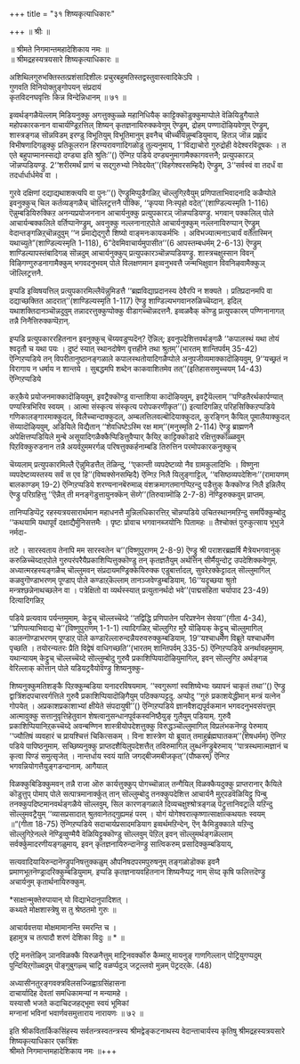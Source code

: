 +++
title = "३१ शिष्यकृत्याधिकारः"

+++
॥ श्रीः ॥  

॥ श्रीमते निगमान्तमहादेशिकाय नमः ॥  
॥ श्रीमद्रहस्यत्रयसारे शिष्यकृत्याधिकारः ॥  

अशिथिलगुरुभक्तिस्तत्प्रशंसादिशीलः प्रचुरबहुमतिस्तद्वस्तुवास्त्वादिकेऽपि ।   
गुणवति विनियोक्तुङ्गोपयन् संप्रदायं   
कृतविदनघवृत्तिः किन्न विन्देन्निधानम् ॥ ७१ ॥

इव्वर्थङ्गळैयॆल्लाम् मिडियनुक्कु अगत्तुक्कुळ्ळे महानिधियैक् काट्टिक्कॊडुक्कुमाप्पोले वॆळियिडुगैयाले महोपकारकनान वाचार्यण्ड्रिऱत्तिल् शिष्यन् कृतज्ञनायिरुक्कवेणुम् ऎण्ड्रुम्, द्रोहम् पण्णादॊऴियवेणुम् ऎण्ड्रुम्, शास्त्रङ्गळ् सॊन्नविडम् इरण्डु विभूतियुम् विभूतिमानुम् इवनैच् चीच्चीयॆन्नुम्बडियुमाय्, हितञ् जॊन्न प्रह्लाद विभीषणादिगळुक्कु प्रतिकूलरान हिरण्यरावणादिगळोडु तुल्यनुमाय्, 1‘‘विद्याचोरो गुरुद्रोही वेदेश्वरविदूषकः । त एते बहुपाप्मानस्सद्यो दण्ड्या इति श्रुतिः’’() ऎन्गिऱ पडिये दण्ड्यनुमागामैक्कागवत्तनै; प्रत्युपकारञ् जॊन्नप्पडियण्ड्रु. 2‘‘शरीरमर्थं प्राणं च सद्गुरुभ्यो निवेदयेत्’’(विहगेश्वरसम्हिदै) ऎण्ड्रुम्, 3‘‘सर्वस्वं वा तदर्धं वा तदर्धार्धार्धमेव वा ।

गुरवे दक्षिणां दद्याद्यथाशक्त्यपि वा पुनः’’() ऎण्ड्रुमिप्पुडैगळिऱ्‌ चॊल्लुगिऱवैयुम् प्रणिपाताभिवादनादि कळैप्पोले इवनुक्कुच् चिल कर्तव्यङ्गळैच् चॊल्लिट्रत्तनै पोक्कि, ‘‘कृपया निःस्पृहो वदेत्’’(शाण्डिल्यस्मृति 1-116) ऎन्नुम्बडियिरुक्किऱ अनन्यप्रयोजननान आचार्यनुक्कु प्रत्युपकारञ् जॊन्नप्पडियण्ड्रु. भगवान् पक्कलिल् पोले आचार्यन्बक्कलिले वर्तिप्पानॆण्ड्रुम्, अवनुक्कु नल्लनानाऱ्‌पोले आचार्यनुक्कुम् नल्लनायिरुप्पान् ऎण्ड्रुम् वेदान्तङ्गळिऱ्‌चॊन्नदुवुम् ‘‘न प्रमाद्येद्गुरौ शिष्यो वाङ्मनःकायकर्मभिः । अविभज्यात्मनाऽचार्यं वर्तेतास्मिन् यथाच्युते”(शाण्डिल्यस्मृति 1-118), 6”देवमिवाचार्यमुपासीत’’(6 आपस्तम्बधर्मम् 2-6-13) ऎण्ड्रुम् शाण्डिल्यापस्तंबादिगळ् सॊन्नदुम् आचार्यनुक्कुप् प्रत्युपकारञ्चॊन्नप्पडियण्ड्रु. शास्त्रचक्षुस्सान विवन् विऴिगण्गुरुडनागामैक्कुम् भगवदनुभवम् पोले विलक्षणमान इव्वनुभवत्तै जन्मभिक्षुवान विवनिऴवामैक्कुञ् जॊल्लिट्रत्तनै.

इप्पडि इव्विषयत्तिल् प्रत्युपकारमिल्लैयॆन्नुमिडत्तै ‘‘ब्रह्मविद्याप्रदानस्य देवैरपि न शक्यते । प्रतिप्रदानमपि वा दद्याच्छक्तित आदरात्’’(शाण्डिल्यस्मृति 1-117) ऎण्ड्रु शाण्डिल्यभगवानरुळिच्चॆय्दान्. इदिल् यथाशक्तिदानञ्चॊन्नदुवुम् तन्नादरत्तुक्कुप्पोक्कु वीडागच्चॊन्नदत्तनै. इव्वळवैक् कॊण्डु प्रत्युपकारम् पण्णिनानागत् तन्नै निनैत्तिरुक्कप्पॆऱान्.  

इप्पडि प्रत्युपकाररहितनान इवनुक्कुच् चॆय्यवडुप्पदॆन्? ऎन्निल्; इवनुपदेशित्तवर्थङ्गळै ‘‘कपालस्थं यथा तोयं श्वदृतौ च यथा पयः । दुष्टं स्यात् स्थानदोषेण वृत्तहीने तथा श्रुतम्’’(भारतम् शान्तिपर्वम् 35-42) ऎन्गिऱप्पडिये तन् विपरीतानुष्ठानङ्गळाले कपालस्थतोयादिगळैप्पोले अनुपजीव्यमाक्कादॊऴियवुम्, 9‘‘यच्छ्रतं न विरागाय न धर्माय न शान्तये । सुबद्धमपि शब्देन काकवाशितमेव तत्’’(इतिहाससमुच्चयम् 14-43) ऎन्गिऱप्पडिये

कऱ्‌कैये प्रयोजनमाक्कादॊऴियवुम्, इवट्रैक्कॊण्डु वान्ताशिया कादॊऴियवुम्, इवट्रैयॆल्लाम् ‘‘पण्डितैरर्थकार्पण्यात् पण्यस्त्रिभिरिव स्वयम् । आत्मा संस्कृत्य संस्कृत्य परोपकरणीकृत’’() इत्यादिगळिऱ्‌ परिहसिक्किऱप्पडिये गणिकालङ्गारमाक्कुदल्, विलैच्चान्दाक्कुदल्, अम्बलत्तिलवल्बॊदियाक्कुदल्, कुरङ्गिन् कैयिल् पूमालैयाक्कुदल् सॆय्यादॊऴियवुम्, अडियिले विद्यैतान् ‘‘शेवधिष्टेऽस्मि रक्ष माम्’’(मनुस्मृति 2-114) ऎण्ड्रु ब्राह्मणनै अपेक्षित्तप्पडियिले मुन्बे असूयादिगळैक्कैप्पिडित्तुवैप्पार् कैयिऱ्‌ काट्टिक्कॊडादे रक्षित्तुक्कॊळ्ळवुम् पिऱविक्कुरुडनान तन्नै अयर्वऱुममरर्गळ् परिषत्तुक्कर्हनाम्बडि तिरुत्तिन परमोपकारकनुक्कुच्

चॆय्यलाम् प्रत्युपकारमिल्लै ऎन्नुमिडत्तैत् तॆळिन्दु, ‘‘एकान्ती व्यपदेष्टव्यो नैव ग्रामकुलादिभिः । विष्णुना व्यपदेष्टव्यस्तस्य सर्वं स एव हि’’(विष्वक्सेनसम्हिदै) ऎन्गिऱ निलै यिलुङ्गाट्टिल्, ‘‘वसिष्ठव्यपदेशिनः’’(रामायणम् बालकाण्डम् 19-2) ऎन्गिऱप्पडिये शरण्यनानबॆरुमाळ् वंशक्रमागतमागप्पिऱन्दु पडैत्तुक् कैक्कॊण्ड निलै इन्निलैय् ऎण्ड्रु परिग्रहित्तु ’’ऎन्नैत् ती मनङ्गॆडुत्तायुनक्कॆन् सॆय्गे’’(तिरुवाय्मॊऴि 2-7-8) नॆण्ड्रिरुक्कवुम् प्राप्तम्.  

तानिप्पडिप्पॆट्र रहस्यत्रयसारार्थमान महाधनत्तै मुन्निलधिकारत्तिऱ्‌ चॊन्नप्पडिये उचितस्थानमऱिन्दु समर्पिक्कुम्बोदु ‘‘कथयामि यथापूर्वं दक्षाद्यैर्मुनिसत्तमैः । पृष्टः प्रोवाच भगवानब्जयोनिः पितामहः ॥ तैश्चोक्तं पुरुकुत्साय भूभुजे नर्मदा-

तटे । सारस्वताय तेनापि मम सारस्वतेन च’’(विष्णुपुराणम् 2-8-9) ऎण्ड्रु श्री पराशरब्रह्मर्षि मैत्रेयभगवानुक् करुळिच्चॆय्दाऱ्‌पोले गुरुपरंपरैयैप्रकाशिप्पित्तुक्कॊण्डु तन् कृतज्ञतैयुम् अर्थत्तिन् सीर्मैयुन्दोट्र उपदेशिक्कवेणुम्. अध्यात्मरहस्यङ्गळैच् चॊल्लुमवन् संप्रदायमण्ड्रिक्केयिरुक्क एडुबार्त्तादल्, सुवरेऱक्केट्टादल् सॊल्लुमागिल् कळवुगॊण्डाभरणम् पूण्डाप् पोले कण्डाऱ्‌कॆल्लाम् तानञ्जवेण्डुम्बडियाम्. 16‘‘यदृच्छया श्रुतो मन्त्रश्छन्नेनाथच्छलेन वा । पत्रेक्षितो वा व्यर्थस्स्यात् प्रत्युतानर्थदो भवे’’(पाद्मसंहिता चर्यापाद 23-49) दित्यादिगळिऱ्‌

पडिये प्रत्यवाय पर्यन्तमुमाम्. केट्टुच् चॊल्लच्चॆय्दे ‘‘तद्विद्धि प्रणिपातेन परिप्रश्नेन सेवया’’(गीता 4-34), ‘‘प्रणिपत्याभिवाद्य चे’’(विष्णुपुराणम् 1-1-1) त्यादिगळिऱ्‌ चॊल्लुगिऱ मुऱै यॊऴियक् केट्टुच् चॊल्लुमागिल् कालन्गॊण्डाभरणम् पूण्डाऱ्‌ पॊले कण्डारॆल्लारुन्दन्नैयरुवरुक्कुम्बडियाम्. 19‘‘यश्चाधर्मेण विब्रूते यश्चाधर्मेण पृच्छति । तयोरन्यतरः प्रैति विद्वेषं वाधिगच्छति’’(भारतम् शान्तिपर्वम् 335-5) ऎन्गिऱप्पडिये अनर्थावहमुमाम्. यथान्यायम् केट्टुच् चॊल्लच्चॆय्दे सॊल्लुम्बोदु गुरुवै प्रकाशिप्पियादॊऴियुमागिल्, इवन् सॊल्लुगिऱ अर्थङ्गळ् वेरिल्लाक् कॊत्तान् पोले यडियट्रवैयोवॆण्ड्रु शिष्यनुक्कु-

शिष्यनुक्कुमतिशङ्कै पिऱक्कुम्बडिया यनादरविषयमाम्. ‘‘स्वगुरूणां स्वशिष्येभ्यः ख्यापनं चाकृतं तथा’’() ऎण्ड्रु द्वात्रिंशदपचारवर्गत्तिले गुरुवै प्रकाशिप्पियादॊऴिगैयुम् पठिक्कप्पट्टदु. अप्पोदु ‘‘गुरुं प्रकाशयेद्धीमान् मन्त्रं यत्नेन गोपयेत् । अप्रकाशप्रकाशाभ्यां क्षीयेते संपदायुषी’’() ऎन्गिऱप्पडिये ज्ञानवैशद्यपूर्वकमान भगवदनुभवसंपत्तुम् आत्मावुक्कु सत्तानुवृत्तिहेतुवान शेषत्वानुसन्धानपूर्वकस्वनिष्ठैयुङ् गुलैयुम् पडियाम्. गुरुवै प्रकाशिप्पियानिऱ्‌कच्चॆय्दे अवन्बण्णिन शास्त्रीयोपदेशत्तुक्कु विरुद्धञ्चॊल्लुमागिल् विप्रलंभकनॆण्ड्रु पेरुमाय् ‘‘ज्यौतिषं व्यवहारं च प्रायश्चित्तं चिकित्सकम् । विना शास्त्रेण यो ब्रूयात् तमाहुर्ब्रह्मघातकम्’’(शेषधर्मम्) ऎन्गिऱ पडिये पापिष्ठनुमाम्. सच्छिष्यनुक्कु प्राप्तदशैयिलुपदेशत्तैत् तविरुमागिल् लुब्धनॆण्ड्रुबेरुमाय् ‘‘पात्रस्थमात्मज्ञानं च कृत्वा पिण्डं समुत्सृजेत् । नान्तर्धाय स्वयं याति जगद्बीजमबीजकृत्’’(पौष्करम्) ऎन्गिऱ भगवन्नियोगत्तैयुङ्गडन्दानाम्. आगैयाल्

विळक्कुबिडिक्कुमवन् तन्नै राजा ऒरु कार्यत्तुक्कुप् पोगच्चॊन्नाल् तन्गैयिल् विळक्कैयदुक्कु प्राप्तरानार् कैयिले कॊडुत्तुप् पोमाप् पोले सत्पात्रमानार्क्कुत् तान् सॊल्लुम्बोदु तनक्कुपदेशित्त आचार्यनै मुऱ्‌पडवॆळियिट्टु पिन्बु तनक्कुपदिष्टमानवर्थङ्गळैये सॊल्लवुम्, सिल कारणङ्गळाले दिव्यचक्षुश्श्रोत्रङ्गळ् पॆट्रुत्तानिवट्राले यऱिन्दु सॊल्लुमवट्रैयुम् ‘‘व्यासप्रसादात् श्रुतवानेतद्गुह्यमहं परम् । योगं योगेश्वरात्कृष्णात्साक्षात्कथयतः स्वयम् ॥“(गीता 18-75) ऎन्गिऱप्पडिये सदाचार्यप्रसादमडियाग इव्वर्थमऱिन्देन्, ऎन् कैमिडुक्काले यऱिन्दु सॊल्लुगिऱेनल्ले नॆण्ड्रिव्वुण्मैयै वॆळियिट्टुक्कॊण्डु सॊल्लवुम् पॆऱिल् इवन् सॊल्लुमर्थङ्गळॆल्लाम् सर्वर्क्कुमादरणीयङ्गळुमाय्, इवन् कृतज्ञनायिरुन्दानॆण्ड्रु सात्विकरुम् प्रसादिक्कुम्बडियाय्,

सत्यवादियायिरुन्दानॆण्ड्रुपनिषत्तुक्कळुम् औपनिषदपरमपुरुषनुम् तङ्गळोडॊक्क इवनै प्रमाणभूतनॆण्ड्रादरिक्कुम्बडियुमाम्. इप्पडि कृतज्ञनायवहितनान शिष्यनैप्पट्र नाम् सॆय्द कृषि फलित्तदॆण्ड्रु अचार्यनुम् कृतार्थनायिरुक्कुम्.  

*साक्षान्मुक्तेरुपायान् यो विद्याभेदानुपादिशत् ।  
कथ्यते मोक्षशास्त्रेषु स तु श्रेष्ठतमो गुरुः ॥  

आचार्यवत्तया मोक्षमामानन्ति स्मरन्ति च ।   
इहामुत्र च तत्पादौ शरणं देशिका विदुः ॥ * ॥

एट्रि मनत्तॆऴिन् ञानविळक्कै यिरुळनैत्तुम् माट्रिनवर्क्कॊरु कैम्माऱु मायनुङ् गाणगिल्लान् पोट्रियुगप्पदुम् पुन्दियिऱ्‌गॊळ्वदुम् पॊङ्गुबुगऴ्च् चाट्रि वळर्प्पदुञ् जट्रल्लवो मुन्नम् पॆट्रदऱ्‌के. (48)

अध्यासीनतुरङ्गवक्त्रविलसज्जिह्वाग्रसिंहासना  
दाचार्यादिह देवतां समधिकामन्यां न मन्यामहे ।   
यस्यासौ भजते कदाचिदजहद्भूमा स्वयं भूमिकां   
मग्नानां भविनां भवार्णवसमुत्ताराय नारायणः ॥ ७२ ॥  

इति श्रीकवितार्किकसिंहस्य सर्वतन्त्रस्वतन्त्रस्य श्रीमद्वेङ्कटनाथस्य वेदान्ताचार्यस्य कृतिषु श्रीमद्रहस्यत्रयसारे  
शिष्यकृत्याधिकार एकत्रिंशः   
श्रीमते निगमान्तमहादेशिकाय नमः ॥+++
